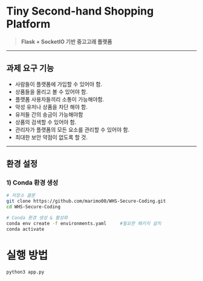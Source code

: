 # Tiny Second-hand Shopping Platform
> **Flask + SocketIO 기반 중고고래 플랫폼**  

---

## 과제 요구 기능
* 사람들이 플랫폼에 가입할 수 있어야 함.
* 상품들을 올리고 볼 수 있어야 함.
* 플랫폼 사용자들끼리 소통이 가능해야함.
* 악성 유저나 상품을 차단 해야 함.
* 유저들 간의 송금이 가능해야함
* 상품의 검색할 수 있어야 함.
* 관리자가 플랫폼의 모든 요소를 관리할 수 있어야 함. 
* 최대한 보안 약점이 없도록 할 것.

---

## 환경 설정

### 1) Conda 환경 생성
```bash
# 저장소 클론
git clone https://github.com/marimo00/WHS-Secure-Coding.git
cd WHS-Secure-Coding

# Conda 환경 생성 & 활성화
conda env create -f environments.yaml     #필요한 패키지 설치
conda activate
```

# 실행 방법
```bash
python3 app.py
```
